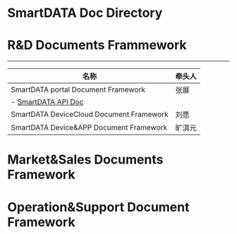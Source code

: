# SmartDATA Doc Directory

# R&D Documents Frammework
-----------------

|名称|牵头人|
|---|---|
| SmartDATA portal Document Framework|张展|
|  - [SmartDATA API Doc](http://code.iotplat.net/shebeiyun/apidoc/blob/master/list.md)||
| SmartDATA DeviceCloud Document Framework|刘愿|
| SmartDATA Device&APP Document Framework|旷淇元|


# Market&Sales Documents Framework

# Operation&Support Document Framework